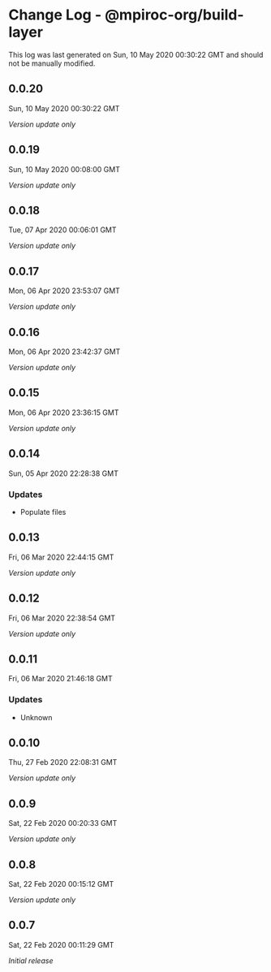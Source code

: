# Change Log - @mpiroc-org/build-layer

This log was last generated on Sun, 10 May 2020 00:30:22 GMT and should not be manually modified.

## 0.0.20
Sun, 10 May 2020 00:30:22 GMT

*Version update only*

## 0.0.19
Sun, 10 May 2020 00:08:00 GMT

*Version update only*

## 0.0.18
Tue, 07 Apr 2020 00:06:01 GMT

*Version update only*

## 0.0.17
Mon, 06 Apr 2020 23:53:07 GMT

*Version update only*

## 0.0.16
Mon, 06 Apr 2020 23:42:37 GMT

*Version update only*

## 0.0.15
Mon, 06 Apr 2020 23:36:15 GMT

*Version update only*

## 0.0.14
Sun, 05 Apr 2020 22:28:38 GMT

### Updates

- Populate files

## 0.0.13
Fri, 06 Mar 2020 22:44:15 GMT

*Version update only*

## 0.0.12
Fri, 06 Mar 2020 22:38:54 GMT

*Version update only*

## 0.0.11
Fri, 06 Mar 2020 21:46:18 GMT

### Updates

- Unknown

## 0.0.10
Thu, 27 Feb 2020 22:08:31 GMT

*Version update only*

## 0.0.9
Sat, 22 Feb 2020 00:20:33 GMT

*Version update only*

## 0.0.8
Sat, 22 Feb 2020 00:15:12 GMT

*Version update only*

## 0.0.7
Sat, 22 Feb 2020 00:11:29 GMT

*Initial release*

